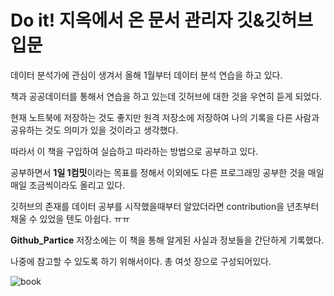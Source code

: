 # Do it! 지옥에서 온 문서 관리자 깃&깃허브 입문

데이터 분석가에 관심이 생겨서 올해 1월부터 데이터 분석 연습을 하고 있다.

책과 공공데이터를 통해서 연습을 하고 있는데 깃허브에 대한 것을 우연히 듣게 되었다.

현재 노트북에 저장하는 것도 좋지만 원격 저장소에 저장하여 나의 기록을 다른 사람과 공유하는 것도 의미가 있을 것이라고 생각했다.

따라서 이 책을 구입하여 실습하고 따라하는 방법으로 공부하고 있다.

공부하면서 **1일 1컴밋**이라는 목표를 정해서 이외에도 다른 프로그래밍 공부한 것을 매일매일 조금씩이라도 올리고 있다.

깃허브의 존재를 데이터 공부를 시작했을때부터 알았더라면 contribution을 년초부터 채울 수 있었을 텐도 아쉽다. ㅠㅠ


**Github_Partice** 저장소에는 이 책을 통해 알게된 사실과 정보들을 간단하게 기록했다.

나중에 참고할 수 있도록 하기 위해서이다. 총 여섯 장으로 구성되어있다.

![book](./images/book.jpg)
